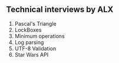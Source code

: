 ## Technical interviews by ALX

1. Pascal's Triangle
2. LockBoxes
3. Minimum operations
4. Log parsing
5. UTF-8 Validation
6. Star Wars API
